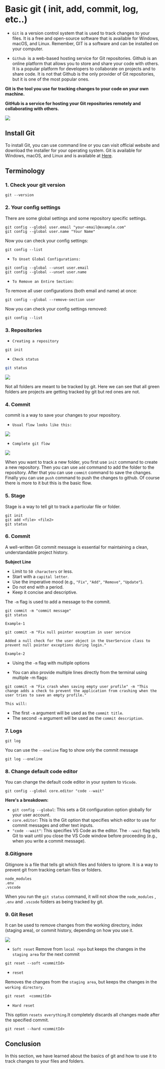 # Basic git ( init, add, commit, log, etc..)
- `Git` is a version control system that is used to track changes to your files. It is a free and open-source software that is available for Windows, macOS, and Linux. Remember, GIT is a software and can be installed on your computer.

- `Github `is a web-based hosting service for Git repositories. Github is an online platform that allows you to store and share your code with others. It is a popular platform for developers to collaborate on projects and to share code. It is not that Github is the only provider of Git repositories, but it is one of the most popular ones.

**Git is the tool you use for tracking changes to your code on your own machine.**

**GitHub is a service for hosting your Git repositories remotely and collaborating with others.**

![](https://github.com/abrahimcse/devops-resources/blob/main/Git%20%26%20GitHub/Images/git.png)

## Install Git

To install Git, you can use command line or you can visit official website and download the installer for your operating system. Git is available for Windows, macOS, and Linux and is available at [Here](https://git-scm.com/downloads).

## Terminology

### 1. Check your git version

```
git --version
```
### 2. Your config settings
There are some global settings and some repository specific settings.
```
git config --global user.email "your-email@example.com"
git config --global user.name "Your Name"
```
Now you can check your config settings:

```
git config --list
```
- `To Unset Global Configurations:`
```
git config --global --unset user.email
git config --global --unset user.name
```
- `To Remove an Entire Section:`

To remove all user configurations (both email and name) at once:
```
git config --global --remove-section user
```
Now you can check your config settings removed:

```
git config --list
```

### 3. Repositories
- `Creating a repository `
```
git init
```
- `Check status`

```bash
git status
```
![](https://github.com/abrahimcse/devops-resources/blob/main/Git%20%26%20GitHub/Images/repo.png)

Not all folders are meant to be tracked by git. Here we can see that all green folders are projects are getting tracked by git but red ones are not.

### 4. Commit
commit is a way to save your changes to your repository.
- `Usual flow looks like this:`

![](https://github.com/abrahimcse/devops-resources/blob/main/Git%20%26%20GitHub/Images/commit.png)

- `Complete git flow`

![](https://github.com/abrahimcse/devops-resources/blob/main/Git%20%26%20GitHub/Images/gitflow.png)

When you want to track a new folder, you first use `init` command to create a new repository. Then you can use `add` command to add the folder to the repository. After that you can use `commit` command to save the changes. Finally you can use `push` command to push the changes to github. Of course there is more to it but this is the basic flow.

### 5. Stage
Stage is a way to tell git to track a particular file or folder.
```
git init
git add <file> <file2>
git status
```
### 6. Commit
A well-written Git commit message is essential for maintaining a clean, understandable project history.

**Subject Line**

- Limit to `50 characters` or less.
- Start with a `capital letter`.
- Use the imperative mood (e.g., `"Fix"`, `"Add"`, `"Remove"`, `"Update"`).
- Do not end with a period.
- Keep it concise and descriptive.

The `-m` flag is used to add a message to the commit.
```
git commit -m "commit message"
git status
```
`Example-1`
```
git commit -m "Fix null pointer exception in user service

Added a null check for the user object in the UserService class to prevent null pointer exceptions during login."
```
`Example-2`
- Using the `-m` flag with multiple options

- You can also provide multiple lines directly from the terminal using multiple -m flags:
```
git commit -m "Fix crash when saving empty user profile" -m "This change adds a check to prevent the application from crashing when the user tries to save an empty profile."
```
`This will:`

- The first `-m` argument will be used as the `commit title`.
- The second `-m` argument will be used as the `commit description`.


### 7. Logs
```
git log
```
You can use the `--oneline` flag to show only the commit message
```
git log --oneline
```
### 8. Change default code editor
You can change the default code editor in your system to `VScode`.
```
git config --global core.editor "code --wait"
```
**Here's a breakdown:**

- `git config --global`: This sets a Git configuration option globally for your user account.
- `core.editor`: This is the Git option that specifies which editor to use for commit messages and other text inputs.
- `"code --wait"`: This specifies VS Code as the editor. The `--wait` flag tells Git to wait until you close the VS Code window before proceeding (e.g., when you write a commit message).

### 8.Gitignore
Gitignore is a file that tells git which files and folders to ignore. It is a way to prevent git from tracking certain files or folders.
```
node_modules
.env
.vscode
```
When you run the `git status` command, it will not show the `node_modules` , `.env` and `.vscode` folders as being tracked by git.


### 9. Git Reset

It can be used to remove changes from the working directory, index (staging area), or commit history, depending on how you use it.

![](https://github.com/abrahimcse/devops-resources/blob/main/Git%20%26%20GitHub/Images/git-reset.png)
- `Soft reset`
Remove from `local repo` but keeps the changes in the `staging area` for the next commit
```
git reset --soft <commitId>
```

- `reset`

Removes the changes from the `staging area`, but keeps the changes in the `working directory`. 
```
git reset  <commitId>
```
- `Hard reset`

This option `resets everything`.It completely discards all changes made after the specified commit.
```
git reset --hard <commitId>
```


## Conclusion
In this section, we have learned about the basics of git and how to use it to track changes to your files and folders.

